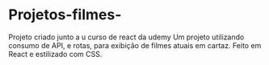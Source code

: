 # Projetos-filmes-
Projeto criado junto a u curso de react da udemy
Um projeto utilizando consumo de API, e rotas, para exibição de filmes atuais em cartaz.
Feito em React e estilizado com CSS.
